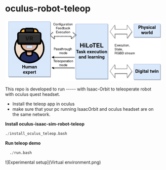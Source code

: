 # oculus-robot-teleop
![System Diagram](diagram_masked.png)

This repo is developed to run ----- with Isaac-Orbit to teleoperate robot with oculus quest headset.
- Install the teleop app in oculus
- make sure that your pc running IsaacOrbit and oculus headset are on the same network.
  
**Install oculus-isaac-sim-robot-teleop**
  ```python
  ./install_oculus_teleop.bash
  ```
**Run teleop demo**
```python
  ./run.bash
```
![Experimental setup](Virtual environment.png)

